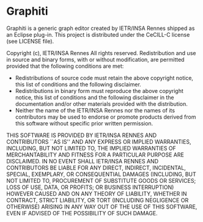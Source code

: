 Graphiti
========
Graphiti is a generic graph editor created by IETR/INSA Rennes shipped as an Eclipse plug-in.
This project is distributed under the CeCILL-C license (see LICENSE file).

Copyright (c), IETR/INSA Rennes
All rights reserved.
Redistribution and use in source and binary forms, with or without
modification, are permitted provided that the following conditions are met:

* Redistributions of source code must retain the above copyright
  notice, this list of conditions and the following disclaimer.
* Redistributions in binary form must reproduce the above copyright
  notice, this list of conditions and the following disclaimer in the
  documentation and/or other materials provided with the distribution.
* Neither the name of the IETR/INSA Rennes nor the
  names of its contributors may be used to endorse or promote products
  derived from this software without specific prior written permission.

THIS SOFTWARE IS PROVIDED BY IETR/INSA RENNES AND CONTRIBUTORS ``AS IS'' AND ANY
EXPRESS OR IMPLIED WARRANTIES, INCLUDING, BUT NOT LIMITED TO, THE IMPLIED
WARRANTIES OF MERCHANTABILITY AND FITNESS FOR A PARTICULAR PURPOSE ARE
DISCLAIMED. IN NO EVENT SHALL IETR/INSA RENNES AND CONTRIBUTORS BE LIABLE FOR ANY
DIRECT, INDIRECT, INCIDENTAL, SPECIAL, EXEMPLARY, OR CONSEQUENTIAL DAMAGES
(INCLUDING, BUT NOT LIMITED TO, PROCUREMENT OF SUBSTITUTE GOODS OR SERVICES;
LOSS OF USE, DATA, OR PROFITS; OR BUSINESS INTERRUPTION) HOWEVER CAUSED AND
ON ANY THEORY OF LIABILITY, WHETHER IN CONTRACT, STRICT LIABILITY, OR TORT
(INCLUDING NEGLIGENCE OR OTHERWISE) ARISING IN ANY WAY OUT OF THE USE OF THIS
SOFTWARE, EVEN IF ADVISED OF THE POSSIBILITY OF SUCH DAMAGE.


